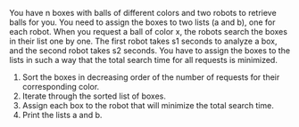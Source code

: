 You have n boxes with balls of different colors and two robots to retrieve balls for you. You need to assign the boxes to two lists (a and b), one for each robot. When you request a ball of color x, the robots search the boxes in their list one by one. The first robot takes s1 seconds to analyze a box, and the second robot takes s2 seconds. You have to assign the boxes to the lists in such a way that the total search time for all requests is minimized.

1. Sort the boxes in decreasing order of the number of requests for their corresponding color.
1. Iterate through the sorted list of boxes.
1. Assign each box to the robot that will minimize the total search time.
1. Print the lists a and b.

